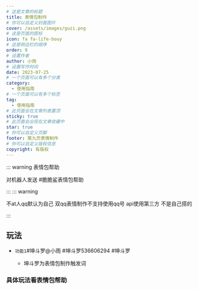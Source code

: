 ```yaml
---
# 这是文章的标题
title: 表情包制作
# 你可以自定义封面图片
cover: /assets/images/guzi.png
# 这是页面的图标
icon: fa fa-life-bouy
# 这是侧边栏的顺序
order: 9
# 设置作者
author: 小雨
# 设置写作时间
date: 2023-07-25
# 一个页面可以有多个分类
category:
  - 使用指南
# 一个页面可以有多个标签
tag:
  - 使用指南
# 此页面会在文章列表置顶
sticky: true
# 此页面会出现在文章收藏中
star: true
# 你可以自定义页脚
footer: 第九页表情制作
# 你可以自定义版权信息
copyright: 有版权
---
```


::: warning 表情包帮助

对机器人发送 #脆脆鲨表情包帮助

:::
::: warning 

不at人qq默认为自己
双qq表情制作不支持使用qq号
api使用第三方 不是自己搭的

:::

## 玩法

- `功能1`#坤斗罗@小雨 #坤斗罗536606294 #坤斗罗

  - 坤斗罗为表情包制作触发词

### 具体玩法看表情包帮助  


